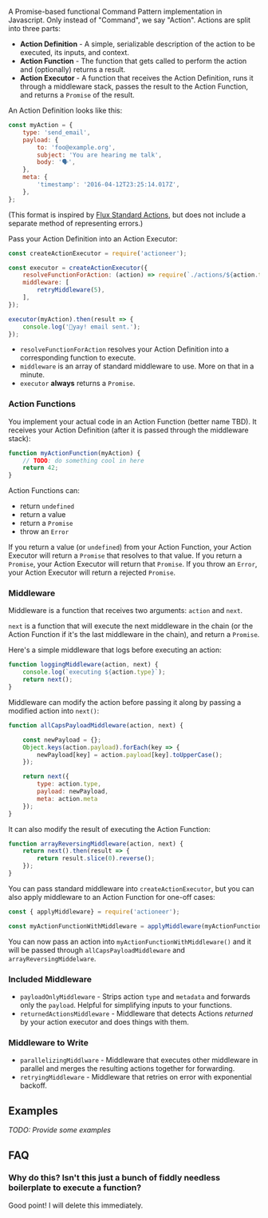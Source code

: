A Promise-based functional Command Pattern implementation in Javascript. Only instead of "Command", we say "Action". Actions are split into three parts:

- **Action Definition**  - A simple, serializable description of the action to be executed, its inputs, and context.
- **Action Function** - The function that gets called to perform the action and (optionally) returns a result.
- **Action Executor** - A function that receives the Action Definition, runs it through a middleware stack, passes the result to the Action Function, and returns a `Promise` of the result.

An Action Definition looks like this:

```javascript
const myAction = {
    type: 'send_email',
    payload: {
        to: 'foo@example.org',
        subject: 'You are hearing me talk',
        body: '🗣',
    },
    meta: {
        'timestamp': '2016-04-12T23:25:14.017Z',
    },
};
```

(This format is inspired by [Flux Standard Actions](https://github.com/acdlite/flux-standard-action), but does not include a separate method of representing errors.)

Pass your Action Definition into an Action Executor:

```javascript
const createActionExecutor = require('actioneer');

const executor = createActionExecutor({
    resolveFunctionForAction: (action) => require(`./actions/${action.type}`),
    middleware: [
        retryMiddleware(5),
    ],
});

executor(myAction).then(result => {
    console.log('🎷yay! email sent.');
});

```

- `resolveFunctionForAction` resolves your Action Definition into a corresponding function to execute.
- `middleware` is an array of standard middleware to use. More on that in a minute.
- `executor` **always** returns a `Promise`.

### Action Functions

You implement your actual code in an Action Function (better name TBD). It receives your Action Definition (after it is passed through the middleware stack):

```javascript
function myActionFunction(myAction) {
    // TODO: do something cool in here
    return 42;
}
```

Action Functions can:

- return `undefined`
- return a value
- return a `Promise`
- throw an `Error`

If you return a value (or `undefined`) from your Action Function, your Action Executor will return a `Promise` that resolves to that value.
If you return a `Promise`, your Action Executor will return that `Promise`.
If you throw an `Error`, your Action Executor will return a rejected `Promise`.

### Middleware

Middleware is a function that receives two arguments: `action` and `next`.

`next` is a function that will execute the next middleware in the chain (or the Action Function if it's the last middleware in the chain), and return a `Promise`.

Here's a simple middleware that logs before executing an action:

```javascript
function loggingMiddleware(action, next) {
    console.log(`executing ${action.type}`);
    return next();
}
```

Middleware can modify the action before passing it along by passing a modified action into `next()`:

```javascript
function allCapsPayloadMiddleware(action, next) {

    const newPayload = {};
    Object.keys(action.payload).forEach(key => {
        newPayload[key] = action.payload[key].toUpperCase();
    });

    return next({
        type: action.type,
        payload: newPayload,
        meta: action.meta
    });
}

```

It can also modify the result of executing the Action Function:

```javascript
function arrayReversingMiddleware(action, next) {
    return next().then(result => {
        return result.slice(0).reverse();
    });
}

```

You can pass standard middleware into `createActionExecutor`, but you can also apply middleware to an Action Function for one-off cases:

```javascript
const { applyMiddleware} = require('actioneer');

const myActionFunctionWithMiddleware = applyMiddleware(myActionFunction, allCapsPayloadMiddleware, arrayReversingMiddleware);
```

You can now pass an action into `myActionFunctionWithMiddleware()` and it will be passed through `allCapsPayloadMiddleware` and `arrayReversingMiddelware`.

### Included Middleware

- `payloadOnlyMiddleware` - Strips action `type` and `metadata` and forwards only the `payload`. Helpful for simplifying inputs to your functions.
- `returnedActionsMiddleware` - Middleware that detects Actions *returned* by your action executor and does things with them.

### Middleware to Write

- `parallelizingMiddlware` - Middleware that executes other middleware in parallel and merges the resulting actions together for forwarding.
- `retryingMiddleware` - Middleware that retries on error with exponential backoff.

## Examples

_TODO: Provide some examples_

## FAQ

### Why do this? Isn't this just a bunch of fiddly needless boilerplate to execute a function?

Good point! I will delete this immediately.
